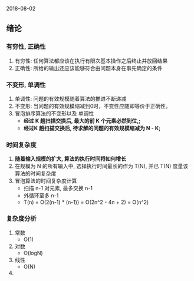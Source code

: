 2018-08-02

## 绪论

### 有穷性, 正确性
1. 有穷性: 任何算法都应该在执行有限次基本操作之后终止并放回结果
2. 正确性: 所给的输出还应该能够符合由问题本身在事先确定的条件

### 不变形, 单调性
1. 单调性: 问题的有效规模随着算法的推进不断递减
2. 不变形: 当问题的有效规模缩减到0时，不变性应随即等价于正确性。
3. 冒泡排序算法的不变形以及 单调性
    - **经过 K 趟扫描交换后, 最大的前 K 个元素必然到位,;** 
    - **经过K 趟扫描交换后, 待求解的问题的有效规模缩减为 N - K;** 


### 时间复杂度
1. **随着输入规模的扩大, 算法的执行时间将如何增长**
2. 在规模为 N  的所有输入中, 选择执行时间最长的作为 T(N), 并已 T(N) 度量该算法的时间复杂度
3. 冒泡算法的时间复杂度计算
    - 扫描 n-1 对元素, 最多交换 n-1
    - 外循环至多 n-1
    - T(n) = O(2(n-1) * (n-1)) = O(2n^2 - 4n + 2) = O(n^2) 
    
### 复杂度分析
1. 常数
    - O(1)
2. 对数
    - O(logN)
3. 线性
    - O(N)
4. 